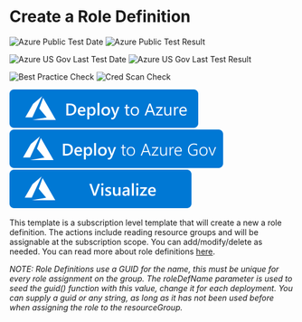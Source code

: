 # Create a Role Definition

![Azure Public Test Date](https://azurequickstartsservice.blob.core.windows.net/badges/subscription-level-deployments/create-role-def/PublicLastTestDate.svg)
![Azure Public Test Result](https://azurequickstartsservice.blob.core.windows.net/badges/subscription-level-deployments/create-role-def/PublicDeployment.svg)

![Azure US Gov Last Test Date](https://azurequickstartsservice.blob.core.windows.net/badges/subscription-level-deployments/create-role-def/FairfaxLastTestDate.svg)
![Azure US Gov Last Test Result](https://azurequickstartsservice.blob.core.windows.net/badges/subscription-level-deployments/create-role-def/FairfaxDeployment.svg)

![Best Practice Check](https://azurequickstartsservice.blob.core.windows.net/badges/subscription-level-deployments/create-role-def/BestPracticeResult.svg)
![Cred Scan Check](https://azurequickstartsservice.blob.core.windows.net/badges/subscription-level-deployments/create-role-def/CredScanResult.svg)

[![Deploy To Azure](https://raw.githubusercontent.com/Azure/azure-quickstart-templates/master/1-CONTRIBUTION-GUIDE/images/deploytoazure.svg?sanitize=true)](https://portal.azure.com/#create/Microsoft.Template/uri/https%3A%2F%2Fraw.githubusercontent.com%2FAzure%2Fazure-quickstart-templates%2Fmaster%2Fsubscription-level-deployments%2Fcreate-role-def%2Fazuredeploy.json)
[![Deploy To Azure US Gov](https://raw.githubusercontent.com/Azure/azure-quickstart-templates/master/1-CONTRIBUTION-GUIDE/images/deploytoazuregov.svg?sanitize=true)](https://portal.azure.us/#create/Microsoft.Template/uri/https%3A%2F%2Fraw.githubusercontent.com%2FAzure%2Fazure-quickstart-templates%2Fmaster%2Fsubscription-level-deployments%2Fcreate-role-def%2Fazuredeploy.json)
[![Visualize](https://raw.githubusercontent.com/Azure/azure-quickstart-templates/master/1-CONTRIBUTION-GUIDE/images/visualizebutton.svg?sanitize=true)](http://armviz.io/#/?load=https%3A%2F%2Fraw.githubusercontent.com%2FAzure%2Fazure-quickstart-templates%2Fmaster%2Fsubscription-level-deployments%2Fcreate-role-def%2Fazuredeploy.json)

This template is a subscription level template that will create a new a role definition.  The actions include reading resource groups and will be assignable at the subscription scope.  You can add/modify/delete as needed.  You can read more about role definitions [here](https://docs.microsoft.com/en-us/azure/role-based-access-control/role-definitions).

*NOTE: Role Definitions use a GUID for the name, this must be unique for every role assignment on the group.  The roleDefName parameter is used to seed the guid() function with this value, change it for each deployment.  You can supply a guid or any string, as long as it has not been used before when assigning the role to the resourceGroup.*

